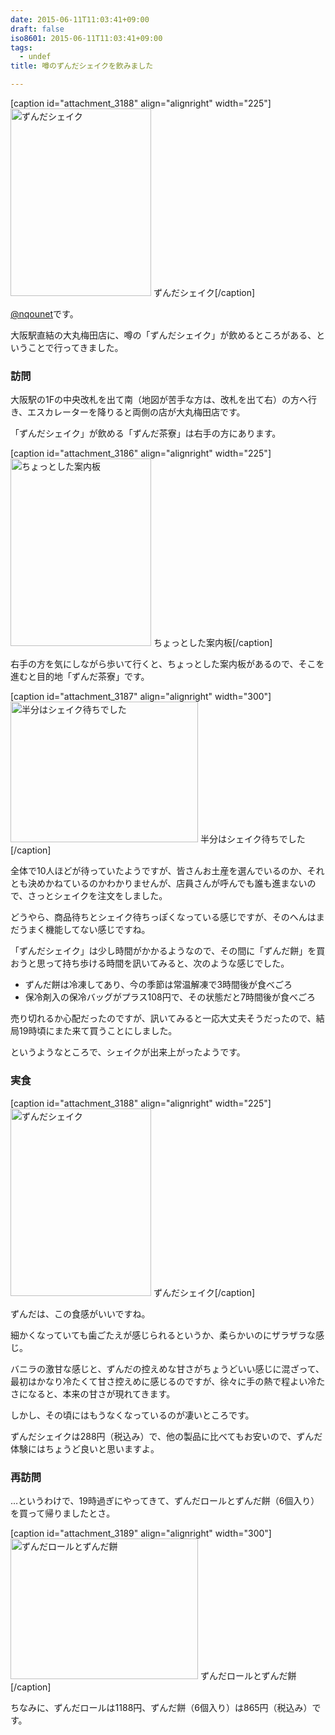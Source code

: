 ```yaml
---
date: 2015-06-11T11:03:41+09:00
draft: false
iso8601: 2015-06-11T11:03:41+09:00
tags:
  - undef
title: 噂のずんだシェイクを飲みました

---
```


<p>[caption id="attachment_3188" align="alignright" width="225"]<a href="/wp-content/uploads/2015/06/IMG_2118.jpg"><img src="https://www.nqou.net/wp-content/uploads/2015/06/IMG_2118-225x300.jpg" alt="ずんだシェイク" width="225" height="300" class="size-medium wp-image-3188" /></a> ずんだシェイク[/caption]</p>

<p><a href="https://twitter.com/nqounet">@nqounet</a>です。</p>

<p>大阪駅直結の大丸梅田店に、噂の「ずんだシェイク」が飲めるところがある、ということで行ってきました。</p>



<h3>訪問</h3>

<p>大阪駅の1Fの中央改札を出て南（地図が苦手な方は、改札を出て右）の方へ行き、エスカレーターを降りると両側の店が大丸梅田店です。</p>

<p>「ずんだシェイク」が飲める「ずんだ茶寮」は右手の方にあります。</p>

<p>[caption id="attachment_3186" align="alignright" width="225"]<a href="/wp-content/uploads/2015/06/IMG_2116.jpg"><img src="https://www.nqou.net/wp-content/uploads/2015/06/IMG_2116-225x300.jpg" alt="ちょっとした案内板" width="225" height="300" class="size-medium wp-image-3186" /></a> ちょっとした案内板[/caption]</p>

<p>右手の方を気にしながら歩いて行くと、ちょっとした案内板があるので、そこを進むと目的地「ずんだ茶寮」です。</p>

<p>[caption id="attachment_3187" align="alignright" width="300"]<a href="/wp-content/uploads/2015/06/IMG_2117.jpg"><img src="https://www.nqou.net/wp-content/uploads/2015/06/IMG_2117-300x225.jpg" alt="半分はシェイク待ちでした" width="300" height="225" class="size-medium wp-image-3187" /></a> 半分はシェイク待ちでした[/caption]</p>

<p>全体で10人ほどが待っていたようですが、皆さんお土産を選んでいるのか、それとも決めかねているのかわかりませんが、店員さんが呼んでも誰も進まないので、さっとシェイクを注文をしました。</p>

<p>どうやら、商品待ちとシェイク待ちっぽくなっている感じですが、そのへんはまだうまく機能してない感じですね。</p>

<p>「ずんだシェイク」は少し時間がかかるようなので、その間に「ずんだ餅」を買おうと思って持ち歩ける時間を訊いてみると、次のような感じでした。</p>

<ul>
<li>ずんだ餅は冷凍してあり、今の季節は常温解凍で3時間後が食べごろ</li>
<li>保冷剤入の保冷バッグがプラス108円で、その状態だと7時間後が食べごろ</li>
</ul>

<p>売り切れるか心配だったのですが、訊いてみると一応大丈夫そうだったので、結局19時頃にまた来て買うことにしました。</p>

<p>というようなところで、シェイクが出来上がったようです。</p>

<h3>実食</h3>

<p>[caption id="attachment_3188" align="alignright" width="225"]<a href="/wp-content/uploads/2015/06/IMG_2118.jpg"><img src="https://www.nqou.net/wp-content/uploads/2015/06/IMG_2118-225x300.jpg" alt="ずんだシェイク" width="225" height="300" class="size-medium wp-image-3188" /></a> ずんだシェイク[/caption]</p>

<p>ずんだは、この食感がいいですね。</p>

<p>細かくなっていても歯ごたえが感じられるというか、柔らかいのにザラザラな感じ。</p>

<p>バニラの激甘な感じと、ずんだの控えめな甘さがちょうどいい感じに混ざって、最初はかなり冷たくて甘さ控えめに感じるのですが、徐々に手の熱で程よい冷たさになると、本来の甘さが現れてきます。</p>

<p>しかし、その頃にはもうなくなっているのが凄いところです。</p>

<p>ずんだシェイクは288円（税込み）で、他の製品に比べてもお安いので、ずんだ体験にはちょうど良いと思いますよ。</p>

<h3>再訪問</h3>

<p>…というわけで、19時過ぎにやってきて、ずんだロールとずんだ餅（6個入り）を買って帰りましたとさ。</p>

<p>[caption id="attachment_3189" align="alignright" width="300"]<a href="/wp-content/uploads/2015/06/IMG_2119.jpg"><img src="https://www.nqou.net/wp-content/uploads/2015/06/IMG_2119-300x225.jpg" alt="ずんだロールとずんだ餅" width="300" height="225" class="size-medium wp-image-3189" /></a> ずんだロールとずんだ餅[/caption]</p>

<p>ちなみに、ずんだロールは1188円、ずんだ餅（6個入り）は865円（税込み）です。</p>
    	